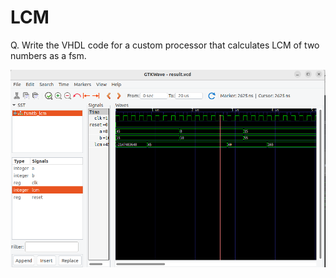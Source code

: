 # LCM

Q. Write the VHDL code for a custom processor that calculates LCM of two numbers as a fsm.<br>

<img src="./LCM.png" alt="LCM" />